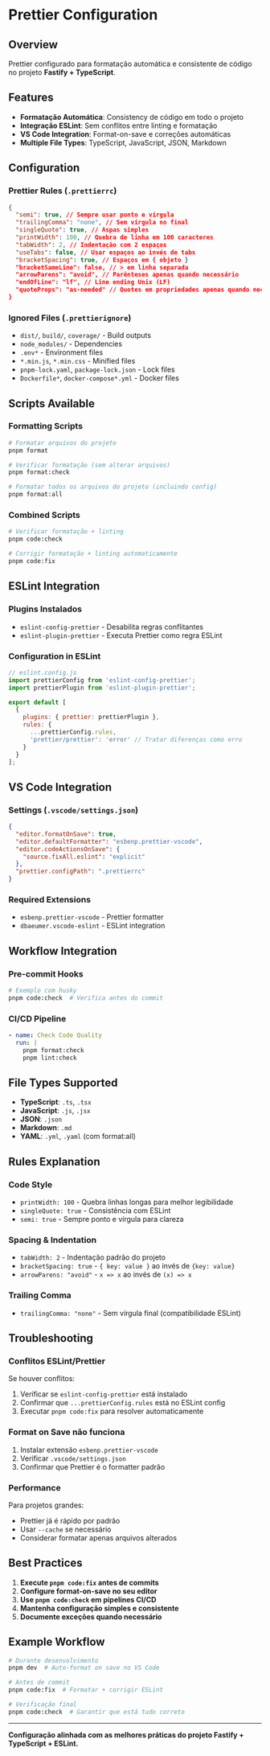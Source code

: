 # Prettier Configuration

## Overview

Prettier configurado para formatação automática e consistente de código no projeto **Fastify + TypeScript**.

## Features

- **Formatação Automática**: Consistency de código em todo o projeto
- **Integração ESLint**: Sem conflitos entre linting e formatação
- **VS Code Integration**: Format-on-save e correções automáticas
- **Multiple File Types**: TypeScript, JavaScript, JSON, Markdown

## Configuration

### **Prettier Rules** (`.prettierrc`)

```json
{
  "semi": true, // Sempre usar ponto e vírgula
  "trailingComma": "none", // Sem vírgula no final
  "singleQuote": true, // Aspas simples
  "printWidth": 100, // Quebra de linha em 100 caracteres
  "tabWidth": 2, // Indentação com 2 espaços
  "useTabs": false, // Usar espaços ao invés de tabs
  "bracketSpacing": true, // Espaços em { objeto }
  "bracketSameLine": false, // > em linha separada
  "arrowParens": "avoid", // Parênteses apenas quando necessário
  "endOfLine": "lf", // Line ending Unix (LF)
  "quoteProps": "as-needed" // Quotes em propriedades apenas quando necessário
}
```

### **Ignored Files** (`.prettierignore`)

- `dist/`, `build/`, `coverage/` - Build outputs
- `node_modules/` - Dependencies
- `.env*` - Environment files
- `*.min.js`, `*.min.css` - Minified files
- `pnpm-lock.yaml`, `package-lock.json` - Lock files
- `Dockerfile*`, `docker-compose*.yml` - Docker files

## Scripts Available

### **Formatting Scripts**

```bash
# Formatar arquivos do projeto
pnpm format

# Verificar formatação (sem alterar arquivos)
pnpm format:check

# Formatar todos os arquivos do projeto (incluindo config)
pnpm format:all
```

### **Combined Scripts**

```bash
# Verificar formatação + linting
pnpm code:check

# Corrigir formatação + linting automaticamente
pnpm code:fix
```

## ESLint Integration

### **Plugins Instalados**

- `eslint-config-prettier` - Desabilita regras conflitantes
- `eslint-plugin-prettier` - Executa Prettier como regra ESLint

### **Configuration in ESLint**

```javascript
// eslint.config.js
import prettierConfig from 'eslint-config-prettier';
import prettierPlugin from 'eslint-plugin-prettier';

export default [
  {
    plugins: { prettier: prettierPlugin },
    rules: {
      ...prettierConfig.rules,
      'prettier/prettier': 'error' // Tratar diferenças como erro
    }
  }
];
```

## VS Code Integration

### **Settings** (`.vscode/settings.json`)

```json
{
  "editor.formatOnSave": true,
  "editor.defaultFormatter": "esbenp.prettier-vscode",
  "editor.codeActionsOnSave": {
    "source.fixAll.eslint": "explicit"
  },
  "prettier.configPath": ".prettierrc"
}
```

### **Required Extensions**

- `esbenp.prettier-vscode` - Prettier formatter
- `dbaeumer.vscode-eslint` - ESLint integration

## Workflow Integration

### **Pre-commit Hooks**

```bash
# Exemplo com husky
pnpm code:check  # Verifica antes do commit
```

### **CI/CD Pipeline**

```yaml
- name: Check Code Quality
  run: |
    pnpm format:check
    pnpm lint:check
```

## File Types Supported

- **TypeScript**: `.ts`, `.tsx`
- **JavaScript**: `.js`, `.jsx`
- **JSON**: `.json`
- **Markdown**: `.md`
- **YAML**: `.yml`, `.yaml` (com format:all)

## Rules Explanation

### **Code Style**

- `printWidth: 100` - Quebra linhas longas para melhor legibilidade
- `singleQuote: true` - Consistência com ESLint
- `semi: true` - Sempre ponto e vírgula para clareza

### **Spacing & Indentation**

- `tabWidth: 2` - Indentação padrão do projeto
- `bracketSpacing: true` - `{ key: value }` ao invés de `{key: value}`
- `arrowParens: "avoid"` - `x => x` ao invés de `(x) => x`

### **Trailing Comma**

- `trailingComma: "none"` - Sem vírgula final (compatibilidade ESLint)

## Troubleshooting

### **Conflitos ESLint/Prettier**

Se houver conflitos:

1. Verificar se `eslint-config-prettier` está instalado
2. Confirmar que `...prettierConfig.rules` está no ESLint config
3. Executar `pnpm code:fix` para resolver automaticamente

### **Format on Save não funciona**

1. Instalar extensão `esbenp.prettier-vscode`
2. Verificar `.vscode/settings.json`
3. Confirmar que Prettier é o formatter padrão

### **Performance**

Para projetos grandes:

- Prettier já é rápido por padrão
- Usar `--cache` se necessário
- Considerar formatar apenas arquivos alterados

## Best Practices

1. **Execute `pnpm code:fix` antes de commits**
2. **Configure format-on-save no seu editor**
3. **Use `pnpm code:check` em pipelines CI/CD**
4. **Mantenha configuração simples e consistente**
5. **Documente exceções quando necessário**

## Example Workflow

```bash
# Durante desenvolvimento
pnpm dev  # Auto-format on save no VS Code

# Antes de commit
pnpm code:fix  # Formatar + corrigir ESLint

# Verificação final
pnpm code:check  # Garantir que está tudo correto
```

---

**Configuração alinhada com as melhores práticas do projeto Fastify + TypeScript + ESLint.**

